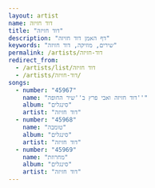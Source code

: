 ```yaml
---
layout: artist
name: דוד חזיזה
title: "דוד חזיזה"
description: "דף האמן דוד חזיזה"
keywords: "שירים, מוזיקה, דוד חזיזה"
permalink: /artists/דוד-חזיזה
redirect_from:
  - /artists/list/דוד חזיזה
  - /artists/דוד-חזיזה/
songs:
  - number: "45967"
    name: "דוד חזיזה ואבי פרץ ב''שיר החופה''"
    album: "סינגלים"
    artist: "דוד חזיזה"
  - number: "45968"
    name: "טומבה"
    album: "סינגלים"
    artist: "דוד חזיזה"
  - number: "45969"
    name: "מחרוזת"
    album: "סינגלים"
    artist: "דוד חזיזה"
---
```

